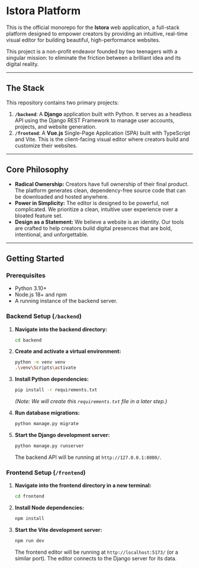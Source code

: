 # Istora Platform

This is the official monorepo for the **Istora** web application, a full-stack platform designed to empower creators by providing an intuitive, real-time visual editor for building beautiful, high-performance websites.

This project is a non-profit endeavor founded by two teenagers with a singular mission: to eliminate the friction between a brilliant idea and its digital reality.

---

## The Stack

This repository contains two primary projects:

1.  **`/backend`**: A **Django** application built with Python. It serves as a headless API using the Django REST Framework to manage user accounts, projects, and website generation.
2.  **`/frontend`**: A **Vue.js** Single-Page Application (SPA) built with TypeScript and Vite. This is the client-facing visual editor where creators build and customize their websites.

---

## Core Philosophy

*   **Radical Ownership:** Creators have full ownership of their final product. The platform generates clean, dependency-free source code that can be downloaded and hosted anywhere.
*   **Power in Simplicity:** The editor is designed to be powerful, not complicated. We prioritize a clean, intuitive user experience over a bloated feature set.
*   **Design as a Statement:** We believe a website is an identity. Our tools are crafted to help creators build digital presences that are bold, intentional, and unforgettable.

---

## Getting Started

### Prerequisites

*   Python 3.10+
*   Node.js 18+ and npm
*   A running instance of the backend server.

### Backend Setup (`/backend`)

1.  **Navigate into the backend directory:**
    ```bash
    cd backend
    ```

2.  **Create and activate a virtual environment:**
    ```bash
    python -m venv venv
    .\venv\Scripts\activate
    ```

3.  **Install Python dependencies:**
    ```bash
    pip install -r requirements.txt
    ```
    *(Note: We will create this `requirements.txt` file in a later step.)*

4.  **Run database migrations:**
    ```bash
    python manage.py migrate
    ```

5.  **Start the Django development server:**
    ```bash
    python manage.py runserver
    ```
    The backend API will be running at `http://127.0.0.1:8000/`.

### Frontend Setup (`/frontend`)

1.  **Navigate into the frontend directory in a new terminal:**
    ```bash
    cd frontend
    ```

2.  **Install Node dependencies:**
    ```bash
    npm install
    ```

3.  **Start the Vite development server:**
    ```bash
    npm run dev
    ```
    The frontend editor will be running at `http://localhost:5173/` (or a similar port). The editor connects to the Django server for its data.
